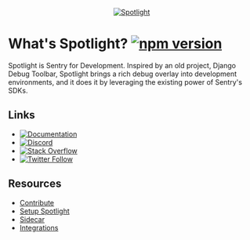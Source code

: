 <p align="center">
  <a href="https://blog.sentry.io/sentry-for-development/" target="_blank">
    <img src="https://raw.githubusercontent.com/getsentry/spotlight/main/.github/spotlight-hero-v2.jpg?utm_source=github&utm_medium=logo" alt="Spotlight">
  </a>
</p>

# What's Spotlight? [![npm version](https://img.shields.io/npm/v/@spotlightjs/spotlight.svg)](https://www.npmjs.com/package/@spotlightjs/spotlight)
Spotlight is Sentry for Development. Inspired by an old project, Django Debug Toolbar, Spotlight brings a rich debug
overlay into development environments, and it does it by leveraging the existing power of Sentry's SDKs.


## Links

- [![Documentation](https://img.shields.io/badge/documentation-spotlight-indigo.svg)](https://spotlightjs.com/about/)
- [![Discord](https://img.shields.io/discord/621778831602221064)](https://discord.gg/Ww9hbqr)
- [![Stack Overflow](https://img.shields.io/badge/stack%20overflow-sentry-green.svg)](http://stackoverflow.com/questions/tagged/sentry)
- [![Twitter Follow](https://img.shields.io/twitter/follow/getsentry?label=getsentry&style=social)](https://twitter.com/intent/follow?screen_name=getsentry)

## Resources

- [Contribute](https://spotlightjs.com/contribute/)
- [Setup Spotlight](https://spotlightjs.com/setup/)
- [Sidecar](https://spotlightjs.com/sidecar/)
- [Integrations](https://spotlightjs.com/integrations/)
 
